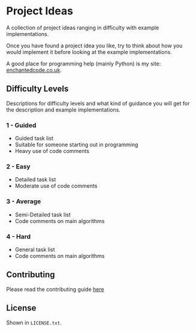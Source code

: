 # Project Ideas
A collection of project ideas ranging in difficulty with example implementations.

Once you have found a project idea you like, try to think about how you would implement it before looking at the example implementations.

A good place for programming help (mainly Python) is my site: [enchantedcode.co.uk](https://enchantedcode.co.uk/).

## Difficulty Levels
Descriptions for difficulty levels and what kind of guidance you will get for the description and example implementations.

### 1 - Guided
- Guided task list
- Suitable for someone starting out in programming
- Heavy use of code comments

### 2 - Easy
- Detailed task list
- Moderate use of code comments

### 3 - Average
- Semi-Detailed task list
- Code comments on main algorithms

### 4 - Hard
- General task list
- Code comments on main algorithms

## Contributing
Please read the contributing guide [here](CONTRIBUTING.md)

## License
Shown in `LICENSE.txt`.

